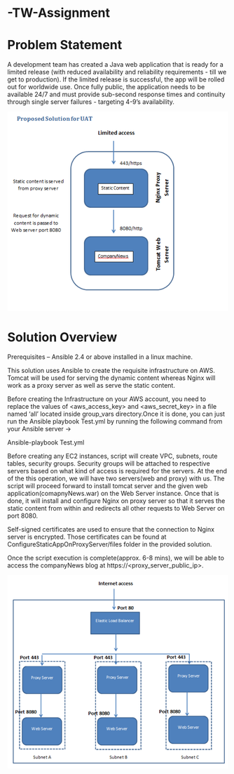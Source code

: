 # -TW-Assignment

# Problem Statement
A development team has created a Java web application that is ready for a limited release (with reduced availability and reliability requirements - till we get to production). If the limited release is successful, the app will be rolled out for worldwide use. Once fully public, the application needs to be available 24/7 and must provide sub-second response times and continuity through single server failures - targeting 4-9’s availability.

![](images/UAT.PNG)

# Solution Overview

Prerequisites – Ansible 2.4 or above installed in a linux machine.

This solution uses Ansible to create the requisite infrastructure on AWS. Tomcat will be used for serving the dynamic content whereas Nginx will work as a proxy server as well as serve the static content.

Before creating the Infrastructure on your AWS account, you need to replace the values of <aws_access_key> and <aws_secret_key> in a file named ‘all’ located inside group_vars directory.Once it is done, you can just run the Ansible playbook Test.yml by running the following command from your Ansible server ->

Ansible-playbook Test.yml

Before creating any EC2 instances, script will create VPC, subnets, route tables, security groups. Security groups will be attached to respective servers based on what kind of access is required for the servers. At the end of the this operation, we will have two servers(web and proxy) with us. The script will proceed forward to install tomcat server and the given web application(comapnyNews.war) on the Web Server instance. Once that is done, it will install and configure Nginx on proxy server so that it serves the static content from within and redirects all other requests to Web Server on port 8080.

Self-signed certificates are used to ensure that the connection to Nginx server is encrypted. Those certificates can be found at ConfigureStaticAppOnProxyServer/files folder in the provided solution.

Once the script execution is complete(approx. 6-8 mins), we will be able to access the companyNews blog at https://<proxy_server_public_ip>.

![](images/Prod.PNG)
